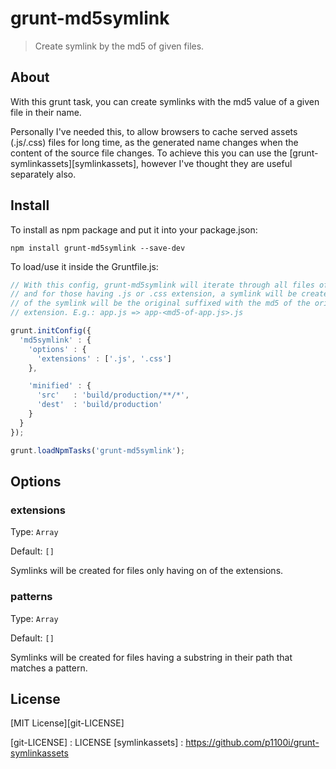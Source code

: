 # grunt-md5symlink

> Create symlink by the md5 of given files.

## About
With this grunt task, you can create symlinks with the md5 value of a given file in their name.

Personally I've needed this, to allow browsers to cache served assets (.js/.css) files for long time, as the generated name changes when the content of the source file changes. To achieve this you can use the [grunt-symlinkassets][symlinkassets], however I've thought they are useful separately also.

## Install
To install as npm package and put it into your package.json:
```shell
npm install grunt-md5symlink --save-dev
```

To load/use it inside the Gruntfile.js:

```js
// With this config, grunt-md5symlink will iterate through all files of build/production
// and for those having .js or .css extension, a symlink will be created. The name
// of the symlink will be the original suffixed with the md5 of the original file and its
// extension. E.g.: app.js => app-<md5-of-app.js>.js

grunt.initConfig({
  'md5symlink' : {
    'options' : {
      'extensions' : ['.js', '.css']
    },

    'minified' : {
      'src'   : 'build/production/**/*',
      'dest'  : 'build/production'
    }
  }
});

grunt.loadNpmTasks('grunt-md5symlink');
```

## Options
### extensions
Type: `Array`

Default: `[]`

Symlinks will be created for files only having on of the extensions.

### patterns
Type: `Array`

Default: `[]`

Symlinks will be created for files having a substring in their path that matches a pattern.

## License
[MIT License][git-LICENSE]

[git-LICENSE]   : LICENSE
[symlinkassets] : https://github.com/p1100i/grunt-symlinkassets

